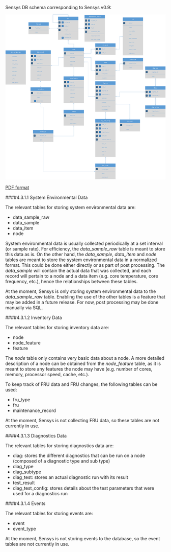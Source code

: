 Sensys DB schema corresponding to Sensys v0.9:

![Sensys DB Schema](4-Developer-Guide/4.3-Sensys-DB-Schema/Sensys-DB-ER-diagram-Sensysv0.9_DBv2.0.png)

[PDF format](4-Developer-Guide/4.3-Sensys-DB-Schema/Sensys-DB-ER-diagram-Sensysv0.9_DBv2.0.pdf)

####4.3.1.1 System Environmental Data

The relevant tables for storing system environmental data are:

* data_sample_raw
* data_sample
* data_item
* node

System environmental data is usually collected periodically at a set interval (or sample rate).  For efficiency, the _data_sample_raw_ table is meant to store this data as is.  On the other hand, the _data_sample_, _data_item_ and _node_ tables are meant to store the system environmental data in a normalized format.  This could be done either directly or as part of post processing.  The _data_sample_ will contain the actual data that was collected, and each record will pertain to a node and a data item (e.g. core temperature, core frequency, etc.), hence the relationships between these tables.

At the moment, Sensys is only storing system environmental data to the _data_sample_raw_ table.  Enabling the use of the other tables is a feature that may be added in a future release.  For now, post processing may be done manually via SQL.

####4.3.1.2 Inventory Data

The relevant tables for storing inventory data are:

* node
* node_feature
* feature

The _node_ table only contains very basic data about a node.  A more detailed description of a node can be obtained from the _node_feature_ table, as it is meant to store any features the node may have (e.g. number of cores, memory, processor speed, cache, etc.).

To keep track of FRU data and FRU changes, the following tables can be used:

* fru_type
* fru
* maintenance_record

At the moment, Sensys is not collecting FRU data, so these tables are not currently in use.

####4.3.1.3 Diagnostics Data

The relevant tables for storing diagnostics data are:

* diag: stores the different diagnostics that can be run on a node (composed of a diagnostic type and sub type)
* diag_type
* diag_subtype
* diag_test: stores an actual diagnostic run with its result
* test_result
* diag_test_config: stores details about the test parameters that were used for a diagnostics run

####4.3.1.4 Events

The relevant tables for storing events are:

* event
* event_type

At the moment, Sensys is not storing events to the database, so the event tables are not currently in use.
